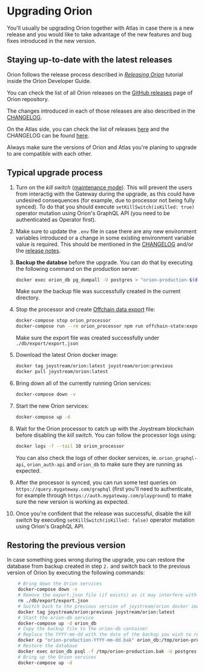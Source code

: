 # Upgrading Orion

You'll usually be upgrading Orion together with Atlas in case there is a new release and you would like to take advantage of the new features and bug fixes introduced in the new version.

## Staying up-to-date with the latest releases

Orion follows the release process described in _[Releasing Orion](../../developer-guide/tutorials/releasing.md)_ tutorial inside the Orion Developer Guide.

You can check the list of all Orion releases on the [GitHub releases](https://github.com/Joystream/orion/releases) page of Orion repository.

The changes introduced in each of those releases are also described in the [CHANGELOG](../../../CHANGELOG.md).

On the Atlas side, you can check the list of releases [here](https://github.com/Joystream/atlas/releases) and the CHANGELOG can be found [here](https://github.com/Joystream/atlas/blob/master/CHANGELOG.md).

Always make sure the versions of Orion and Atlas you're planing to upgrade to are compatible with each other.

## Typical upgrade process

1. Turn on the _kill switch_ ([maintenance mode](./maintenance-mode.md)). This will prevent the users from interactig with the Gateway during the upgrade, as this could have undesired consequences (for example, due to processor not being fully synced). To do that you should execute `setKillSwitch(isKilled: true)` operator mutation using Orion's GraphQL API (you need to be authenticated as Operator first).

1. Make sure to update the `.env` file in case there are any new environment variables introduced or a change in some existing environment variable value is required. This should be mentioned in the [CHANGELOG](../../../CHANGELOG.md) and/or the [release notes](https://github.com/Joystream/orion/releases).

1. **Backup the databse** before the upgrade. You can do that by executing the following command on the production server:
    ```bash
    docker exec orion_db pg_dumpall -U postgres > "orion-production-$(date '+%Y-%m-%d').bak"
    ```
    Make sure the backup file was successfully created in the current directory.
1. Stop the processor and create [Offchain data export](../../developer-guide/tutorials/preserving-offchain-state.md) file:
    ```bash
    docker-compose stop orion_processor
    docker-compose run --rm orion_processor npm run offchain-state:export
    ```
    Make sure the export file was created successfully under `./db/export/export.json`
1. Download the latest Orion docker image:
    ```bash
    docker tag joystream/orion:latest joystream/orion:previous
    docker pull joystream/orion:latest
    ```
1. Bring down all of the currently running Orion services:
    ```bash
    docker-compose down -v
    ```
1. Start the new Orion services:
    ```bash
    docker-compose up -d
    ```
1. Wait for the Orion processor to catch up with the Joystream blockchain before disabling the _kill switch_. You can follow the processor logs using:
    ```bash
    docker logs -f --tail 10 orion_processor
    ```
    You can also check the logs of other docker services, ie. `orion_graphql-api`, `orion_auth-api` and `orion_db` to make sure they are running as expected.
1. After the processor is synced, you can run some test queries on `https://query.mygateway.com/graphql` (first you'll need to authenticate, for example through `https://auth.mygateway.com/playground`) to make sure the new version is working as expected.
1. Once you're confident that the release was successful, disable the _kill switch_ by executing `setKillSwitch(isKilled: false)` operator mutation using Orion's GraphQL API.

## Restoring the previous version

In case something goes wrong during the upgrade, you can restore the database from backup created in step `2.` and switch back to the previous version of Orion by executing the following commands:
```bash
    # Bring down the Orion services
    docker-compose down -v
    # Remove the export.json file (if exists) as it may interfere with the restore process
    rm ./db/export/export.json
    # Switch back to the previous version of joystream/orion docker image
    docker tag joystream/orion:previous joystream/orion:latest
    # Start the orion-db service
    docker-compose up -d orion_db
    # Copy the backup file to the orion-db container
    # Replace the YYYY-mm-dd with the date of the backup you wish to restore
    docker cp "orion-production-YYYY-mm-dd.bak" orion_db:/tmp/orion-production.bak
    # Restore the database
    docker exec orion_db psql -f /tmp/orion-production.bak -U postgres -p 23798 postgres
    # Bring up the Orion services
    docker-compose up -d
```